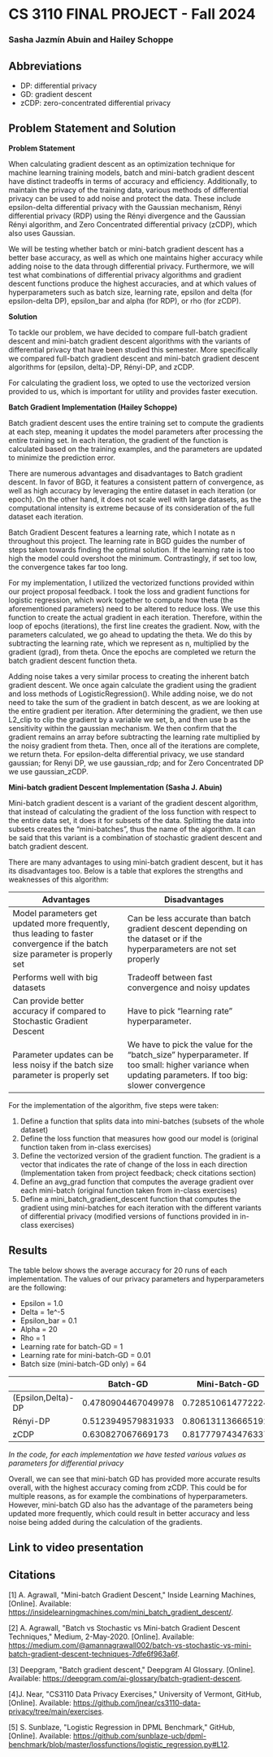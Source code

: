 # CS 3110 FINAL PROJECT - Fall 2024
### Sasha Jazmín Abuin and Hailey Schoppe

## Abbreviations
* DP: differential privacy
* GD: gradient descent
* zCDP: zero-concentrated differential privacy
  
## Problem Statement and Solution

**Problem Statement**

When calculating gradient descent as an optimization technique for machine learning training models, batch and mini-batch gradient descent have distinct tradeoffs in terms of accuracy and efficiency. Additionally, to maintain the privacy of the training data, various methods of differential privacy can be used to add noise and protect the data. These include epsilon-delta differential privacy with the Gaussian mechanism, Rényi differential privacy (RDP) using the Rényi divergence and the Gaussian Rényi algorithm, and Zero Concentrated differential privacy (zCDP), which also uses Gaussian. 

We will be testing whether batch or mini-batch gradient descent has a better base accuracy, as well as which one maintains higher accuracy while adding noise to the data through differential privacy. Furthermore, we will test what combinations of differential privacy algorithms and gradient descent functions produce the highest accuracies, and at which values of hyperparameters such as batch size, learning rate, epsilon and delta (for epsilon-delta DP), epsilon_bar and alpha (for RDP), or rho (for zCDP). 


**Solution**

To tackle our problem, we have decided to compare full-batch gradient descent and mini-batch gradient descent algorithms with the variants of differential privacy that have been studied this semester. More specifically we compared full-batch gradient descent and mini-batch gradient descent algorithms for (epsilon, delta)-DP, Rényi-DP, and zCDP. 

For calculating the gradient loss, we opted to use the vectorized version provided to us, which is important for utility and provides faster execution. 

**Batch Gradient Implementation (Hailey Schoppe)**

Batch gradient descent uses the entire training set to compute the gradients at each step, meaning it updates the model parameters after processing the entire training set. In each iteration, the gradient of the function is calculated based on the training examples, and the parameters are updated to minimize the prediction error. 

There are numerous advantages and disadvantages to Batch gradient descent. In favor of BGD, it features a consistent pattern of convergence, as well as high accuracy by leveraging the entire dataset in each iteration (or epoch). On the other hand, it does not scale well with large datasets, as the computational intensity is extreme because of its consideration of the full dataset each iteration. 

Batch Gradient Descent features a learning rate, which I notate as n throughout this project. The learning rate in BGD guides the number of steps taken towards finding the optimal solution. If the learning rate is too high the model could overshoot the minimum. Contrastingly, if set too low, the convergence takes far too long.

For my implementation, I utilized the vectorized functions provided within our project proposal feedback. I took the loss and gradient functions for logistic regression, which work together to compute how theta (the aforementioned parameters) need to be altered to reduce loss. We use this function to create the actual gradient in each iteration. Therefore, within the loop of epochs (iterations), the first line creates the gradient. Now, with the parameters calculated, we go ahead to updating the theta. We do this by subtracting the learning rate, which we represent as n, multiplied by the gradient (grad), from theta. Once the epochs are completed we return the batch gradient descent function theta.

Adding noise takes a very similar process to creating the inherent batch gradient descent. We once again calculate the gradient using the gradient and loss methods of LogisticRegression(). While adding noise, we do not need to take the sum of the gradient in batch descent, as we are looking at the entire gradient per iteration. After determining the gradient, we then use L2_clip to clip the gradient by a variable we set, b, and then use b as the sensitivity within the gaussian mechanism. We then confirm that the gradient remains an array before subtracting the learning rate multiplied by the noisy gradient from theta. Then, once all of the iterations are complete, we return theta. For epsilon-delta differential privacy, we use standard gaussian; for Renyi DP, we use gaussian_rdp; and for Zero Concentrated DP we use gaussian_zCDP. 

**Mini-batch gradient Descent Implementation (Sasha J. Abuin)**

Mini-batch gradient descent is a variant of the gradient descent algorithm, that instead of calculating the gradient of the loss function with respect to the entire data set, it does it for subsets of the data. Splitting the data into subsets creates the “mini-batches”, thus the name of the algorithm. It can be said that this variant is a combination of stochastic gradient descent and batch gradient descent. 

There are many advantages to using mini-batch gradient descent, but it has its disadvantages too. Below is a table that explores the strengths and weaknesses of this algorithm: 

|Advantages|Disadvantages|
|----------|-------------|
|Model parameters get updated more frequently, thus leading to faster convergence if the batch size parameter is properly set|Can be less accurate than batch gradient descent depending on the dataset or if the hyperparameters are not set properly|
|Performs well with big datasets|Tradeoff between fast convergence and noisy updates|
|Can provide better accuracy if compared to Stochastic Gradient Descent|Have to pick “learning rate” hyperparameter.
|Parameter updates can be less noisy if the batch size parameter is properly set|We have to pick the value for the “batch_size” hyperparameter. If too small: higher variance when updating parameters. If too big: slower convergence|

For the implementation of the algorithm, five steps were taken:
1. Define a function that splits data into mini-batches (subsets of the whole dataset) 
2. Define the loss function that measures how good our model is (original function taken from in-class exercises)
3. Define the vectorized version of the gradient function. The gradient is a vector that indicates the rate of change of the loss in each direction (Implementation taken from project feedback; check citations section)
4. Define an avg_grad function that computes the average gradient over each mini-batch (original function taken from in-class exercises)
5. Define a mini_batch_gradient_descent function that computes the gradient using mini-batches for each iteration with the different variants of differential privacy (modified versions of functions provided in in-class exercises)
   
## Results
The table below shows the average accuracy for 20 runs of each implementation. The values of our privacy parameters and hyperparameters are the following:
* Epsilon = 1.0
* Delta = 1e^-5
* Epsilon_bar = 0.1
* Alpha = 20
* Rho = 1
* Learning rate for batch-GD = 1
* Learning rate for mini-batch-GD = 0.01
* Batch size (mini-batch-GD only) = 64

||Batch-GD|Mini-Batch-GD|
|-|-------|-------------|
|(Epsilon,Delta)-DP|0.4780904467049978|0.7285106147722247|
|Rényi-DP|0.5123949579831933|0.8061311366651924|
|zCDP|0.630827067669173|0.8177797434763379|

*In the code, for each implementation we have tested various values as parameters for differential privacy*

Overall, we can see that mini-batch GD has provided more accurate results overall, with the highest accuracy coming from zCDP. This could be for multiple reasons, as for example the combinations of hyperparameters. However, mini-batch GD also has the advantage of the parameters being updated more frequently, which could result in better accuracy and less noise being added during the calculation of the gradients. 

## Link to video presentation

## Citations
[1] A. Agrawall, "Mini-batch Gradient Descent," Inside Learning Machines, [Online]. Available: https://insidelearningmachines.com/mini_batch_gradient_descent/.

[2] A. Agrawall, "Batch vs Stochastic vs Mini-batch Gradient Descent Techniques," Medium, 2-May-2020. [Online]. Available: https://medium.com/@amannagrawall002/batch-vs-stochastic-vs-mini-batch-gradient-descent-techniques-7dfe6f963a6f.

[3] Deepgram, "Batch gradient descent," Deepgram AI Glossary. [Online]. Available: https://deepgram.com/ai-glossary/batch-gradient-descent. 

[4]J. Near, "CS3110 Data Privacy Exercises," University of Vermont, GitHub, [Online]. Available: https://github.com/jnear/cs3110-data-privacy/tree/main/exercises.

[5] S. Sunblaze, "Logistic Regression in DPML Benchmark," GitHub, [Online]. Available: https://github.com/sunblaze-ucb/dpml-benchmark/blob/master/lossfunctions/logistic_regression.py#L12.


